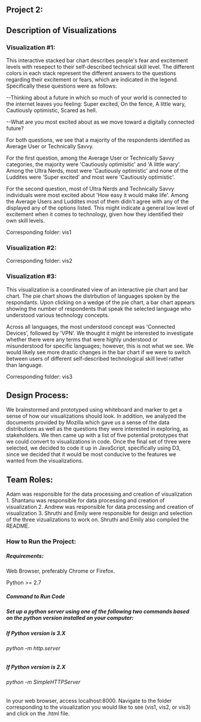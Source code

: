 <h2> Project 2: </h2>

<h2> Description of Visualizations </h2>

<h3> Visualization #1: </h3>

This interactive stacked bar chart describes people's fear and excitement levels with resepect to their self-described technical skill level. The different colors in each stack represent the different answers to the questions regarding their excitement or fears, which are indicated in the legend. Specifically these questions were as follows:

--Thinking about a future in which so much of your world is connected to the internet leaves you feeling: Super excited, On the fence, A little wary, Cautiously optimistic, Scared as hell.

--What are you most excited about as we move toward a digitally connected future?

For both questions, we see that a majority of the respondents identified as Average User or Technically Savvy. 

For the first question, among the Average User or Technically Savvy categories, the majority were 'Cautiously optimisitic' and 'A little wary'. Among the Ultra Nerds, most were 'Cautiously optimistic' and none of the Luddites were 'Super excited' and most were 'Cautiously optimistic'. 

For the second question, most of Ultra Nerds and Technically Savvy individuals were most excited about 'How easy it would make life'. Among the Average Users and Luddites most of them didn't agree with any of the displayed any of the options listed. This might indicate a general low level of excitement when it comes to technology, given how they identified their own skill levels.

<p>Corresponding folder: vis1 </p>

<h3> Visualization #2: </h3>



<p>Corresponding folder: vis2 </p>


<h3> Visualization #3: </h3>

This visualization is a coordinated view of an interactive pie chart and bar chart. The pie chart shows the distrbution of languages spoken by the respondants. Upon clicking on a wedge of the pie chart, a bar chart appears showing the number of respondents that speak the selected language who understood various technology concepts.

Across all languages, the most understood concept was 'Connected Devices', followed by 'VPN'. We thought it might be interested to investigate whether there were any terms that were highly understood or misunderstood for specific languages; however, this is not what we see. We would likely see more drastic changes in the bar chart if we were to switch between users of different self-described technological skill level rather than language.

<p>Corresponding folder: vis3 </p>

<h2> Design Process: </h2>

We brainstormed and prototyped using whiteboard and marker to get a sense of how our visualizations should look. In addition, we analyzed the documents provided by Mozilla which gave us a sense of the data distributions as well as the questions they were interested in exploring, as stakeholders. We then came up with a list of five potential prototypes that we could convert to visualizations in code. Once the final set of three were selected, we decided to code it up in JavaScript, specifically using D3, since we decided that it would be most conducive to the features we wanted from the visualizations.

<h2> Team Roles: </h2>

Adam was responsible for the data processing and creation of visualization 1. Shantanu was responsible for data processing and creation of visualization 2. Andrew was responsible for data processing and creation of visualization 3. Shruthi and Emily were responsible for design and selection of the three vizualizations to work on. Shruthi and Emily also compiled the README.

<h3> How to Run the Project: </h3>

<h5> Requirements: </h5>

Web Browser, preferably Chrome or Firefox. 

Python >= 2.7

<h5> Command to Run Code <h5>

Set up a python server using one of the following two commands based on the python version installed on your computer:
<h5> If Python version is 3.X </h5>
<h6> python -m http.server </h6>

<h5> If Python version is 2.X </h5>
<h6> python -m SimpleHTTPServer </h6>

In your web browser, access localhost:8000. Navigate to the folder corresponding to the visualization you would like to see (vis1, vis2, or vis3) and click on the .html file.

